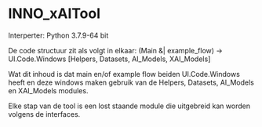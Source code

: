 # INNO_xAITool
Interperter: Python 3.7.9-64 bit

De code structuur zit als volgt in elkaar:
(Main &| example_flow) -> UI.Code.Windows [Helpers, Datasets, AI_Models, XAI_Models]

Wat dit inhoud is dat main en/of example flow beiden UI.Code.Windows heeft en deze windows maken gebruik van de Helpers, Datasets, AI_Models en XAI_Models modules.

Elke stap van de tool is een lost staande module die uitgebreid kan worden volgens de interfaces.